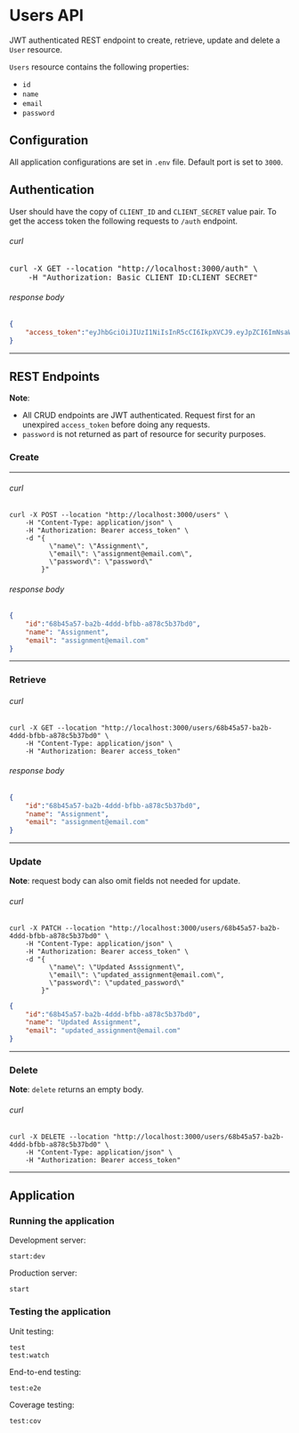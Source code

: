 # Users API

JWT authenticated REST endpoint to create, retrieve, update and delete a `User` resource.

`Users` resource contains the following properties:
- `id`
- `name`
- `email`
- `password` 

## Configuration

All application configurations are set in `.env` file. Default port is set to `3000`.

## Authentication

User should have the copy of `CLIENT_ID` and `CLIENT_SECRET` value pair.
To get the access token the following requests to `/auth` endpoint.

###### curl
<pre>
curl -X GET --location "http://localhost:3000/auth" \
    -H "Authorization: Basic CLIENT_ID:CLIENT_SECRET"
</pre>
###### response body
```json
{
    "access_token":"eyJhbGciOiJIUzI1NiIsInR5cCI6IkpXVCJ9.eyJpZCI6ImNsaWVudF9pZCIsInNlY3JldCI6ImNsaWVudF9zZWNyZXQiLCJpYXQiOjE2ODgyMjQwNzUsImV4cCI6MTY4ODMxMDQ3NX0.l-V7GqZXS237yebLaxQghh4XkqpYyQAjopeNZPZOzkA"
}
```
---

## REST Endpoints
**Note**: 
- All CRUD endpoints are JWT authenticated. Request first for an unexpired `access_token` before doing any requests.
- `password` is not returned as part of resource for security purposes.
### Create
---
###### curl
```
curl -X POST --location "http://localhost:3000/users" \
    -H "Content-Type: application/json" \
    -H "Authorization: Bearer access_token" \
    -d "{
          \"name\": \"Assignment\",
          \"email\": \"assignment@email.com\",
          \"password\": \"password\"
        }"
```

###### response body
```json
{
    "id":"68b45a57-ba2b-4ddd-bfbb-a878c5b37bd0",
    "name": "Assignment",
    "email": "assignment@email.com"
}
```
---
### Retrieve
###### curl
```
curl -X GET --location "http://localhost:3000/users/68b45a57-ba2b-4ddd-bfbb-a878c5b37bd0" \
    -H "Content-Type: application/json" \
    -H "Authorization: Bearer access_token"
```
###### response body
```json
{
    "id":"68b45a57-ba2b-4ddd-bfbb-a878c5b37bd0",
    "name": "Assignment",
    "email": "assignment@email.com"
}
```
---
### Update
**Note**: request body can also omit fields not needed for update.
###### curl
```
curl -X PATCH --location "http://localhost:3000/users/68b45a57-ba2b-4ddd-bfbb-a878c5b37bd0" \
    -H "Content-Type: application/json" \
    -H "Authorization: Bearer access_token" \
    -d "{
          \"name\": \"Updated Asssignment\",
          \"email\": \"updated_assignment@email.com\",
          \"password\": \"updated_password\"
        }"
```
```json
{
    "id":"68b45a57-ba2b-4ddd-bfbb-a878c5b37bd0",
    "name": "Updated Assignment",
    "email": "updated_assignment@email.com"
}
```
---
### Delete
**Note**: `delete` returns an empty body.
###### curl
```
curl -X DELETE --location "http://localhost:3000/users/68b45a57-ba2b-4ddd-bfbb-a878c5b37bd0" \
    -H "Content-Type: application/json" \
    -H "Authorization: Bearer access_token"
```
---
## Application
### Running the application

Development server:
```
start:dev
```

Production server:
```
start
```

### Testing the application

Unit testing:
```
test
test:watch
```

End-to-end testing:
```
test:e2e
```

Coverage testing:
```
test:cov
```